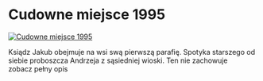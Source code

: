 Cudowne miejsce 1995 
=============
[![Cudowne miejsce 1995 ](http://vidos.pl/images/player.gif)](http://vidos.pl/cudowne-miejsce-1995)

 Ksiądz Jakub obejmuje na wsi swą pierwszą parafię. Spotyka starszego od siebie proboszcza Andrzeja z sąsiedniej wioski. Ten nie zachowuje zobacz pełny opis
